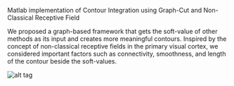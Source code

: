 Matlab implementation of Contour Integration using Graph-Cut and Non-Classical Receptive Field

We proposed a graph-based framework that gets the soft-value of other methods as its input and creates more meaningful contours. Inspired by the concept of non-classical receptive fields in the primary visual cortex, we considered important factors such as connectivity, smoothness, and length of the contour beside the soft-values.

![alt tag](https://github.com/z-mousavi/Contour_GraphCut/blob/main/graphical_abstract_resized.tiff)
